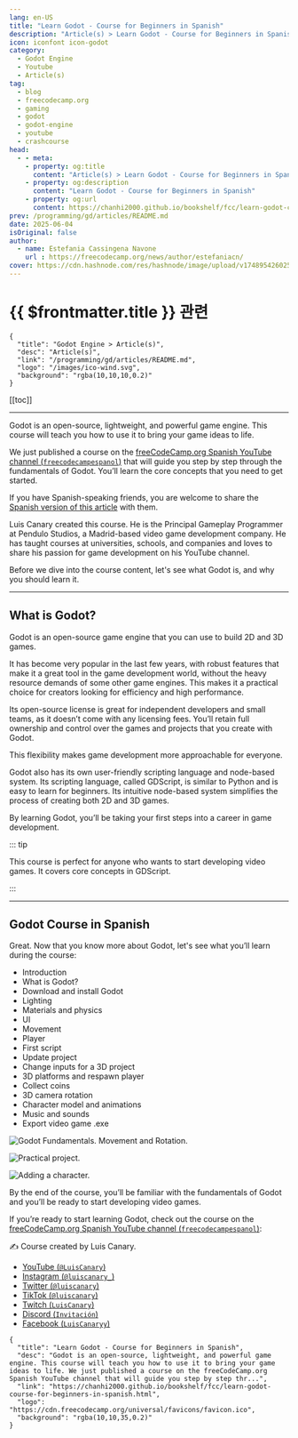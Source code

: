 ```yaml
---
lang: en-US
title: "Learn Godot - Course for Beginners in Spanish"
description: "Article(s) > Learn Godot - Course for Beginners in Spanish"
icon: iconfont icon-godot
category:
  - Godot Engine
  - Youtube
  - Article(s)
tag:
  - blog
  - freecodecamp.org
  - gaming
  - godot
  - godot-engine
  - youtube
  - crashcourse
head:
  - - meta:
    - property: og:title
      content: "Article(s) > Learn Godot - Course for Beginners in Spanish"
    - property: og:description
      content: "Learn Godot - Course for Beginners in Spanish"
    - property: og:url
      content: https://chanhi2000.github.io/bookshelf/fcc/learn-godot-course-for-beginners-in-spanish.html
prev: /programming/gd/articles/README.md
date: 2025-06-04
isOriginal: false
author:
  - name: Estefania Cassingena Navone
    url : https://freecodecamp.org/news/author/estefaniacn/
cover: https://cdn.hashnode.com/res/hashnode/image/upload/v1748954260255/3d544e9f-2191-409a-b52e-bcf24ceab5a6.png
---
```


# {{ $frontmatter.title }} 관련

```component VPCard
{
  "title": "Godot Engine > Article(s)",
  "desc": "Article(s)",
  "link": "/programming/gd/articles/README.md",
  "logo": "/images/ico-wind.svg",
  "background": "rgba(10,10,10,0.2)"
}
```

[[toc]]

---

<SiteInfo
  name="Learn Godot - Course for Beginners in Spanish"
  desc="Godot is an open-source, lightweight, and powerful game engine. This course will teach you how to use it to bring your game ideas to life. We just published a course on the freeCodeCamp.org Spanish YouTube channel that will guide you step by step thr..."
  url="https://freecodecamp.org/news/learn-godot-course-for-beginners-in-spanish"
  logo="https://cdn.freecodecamp.org/universal/favicons/favicon.ico"
  preview="https://cdn.hashnode.com/res/hashnode/image/upload/v1748954260255/3d544e9f-2191-409a-b52e-bcf24ceab5a6.png"/>

Godot is an open-source, lightweight, and powerful game engine. This course will teach you how to use it to bring your game ideas to life.

We just published a course on the [freeCodeCamp.org Spanish YouTube channel (<VPIcon icon="fa-brands fa-youtube"/>`freecodecampespanol`)](https://youtube.com/freecodecampespanol) that will guide you step by step through the fundamentals of Godot. You’ll learn the core concepts that you need to get started.

If you have Spanish-speaking friends, you are welcome to share the [<VPIcon icon="fa-brands fa-free-code-camp"/>Spanish version of this article](https://freecodecamp.org/espanol/news/aprende-godot-curso-desde-cero) with them.

Luis Canary created this course. He is the Principal Gameplay Programmer at Pendulo Studios, a Madrid-based video game development company. He has taught courses at universities, schools, and companies and loves to share his passion for game development on his YouTube channel.

Before we dive into the course content, let's see what Godot is, and why you should learn it.

---

## What is Godot?

Godot is an open-source game engine that you can use to build 2D and 3D games.

It has become very popular in the last few years, with robust features that make it a great tool in the game development world, without the heavy resource demands of some other game engines. This makes it a practical choice for creators looking for efficiency and high performance.

Its open-source license is great for independent developers and small teams, as it doesn’t come with any licensing fees. You’ll retain full ownership and control over the games and projects that you create with Godot.

This flexibility makes game development more approachable for everyone.

Godot also has its own user-friendly scripting language and node-based system. Its scripting language, called GDScript, is similar to Python and is easy to learn for beginners. Its intuitive node-based system simplifies the process of creating both 2D and 3D games.

By learning Godot, you’ll be taking your first steps into a career in game development.

::: tip

This course is perfect for anyone who wants to start developing video games. It covers core concepts in GDScript.

:::

---

## Godot Course in Spanish

Great. Now that you know more about Godot, let's see what you’ll learn during the course:

- Introduction
- What is Godot?
- Download and install Godot
- Lighting
- Materials and physics
- UI
- Movement
- Player
- First script
- Update project
- Change inputs for a 3D project
- 3D platforms and respawn player
- Collect coins
- 3D camera rotation
- Character model and animations
- Music and sounds
- Export video game .exe

![Godot Fundamentals. Movement and Rotation.](https://freecodecamp.org/espanol/news/content/images/2025/06/image.png)

![Practical project.](https://freecodecamp.org/espanol/news/content/images/2025/06/image-1.png)

![Adding a character.](https://freecodecamp.org/espanol/news/content/images/2025/06/image-2.png)

By the end of the course, you’ll be familiar with the fundamentals of Godot and you’ll be ready to start developing video games.

If you’re ready to start learning Godot, check out the course on the [freeCodeCamp.org Spanish YouTube channel (<VPIcon icon="fa-brands fa-youtube"/>`freecodecampespanol`)](https://youtube.com/freecodecampespanol):

<VidStack src="youtube/7898KcoAmLE" />

✍️ Course created by Luis Canary.

- [YouTube (<VPIcon icon="fa-brands fa-youtube"/>`@LuisCanary`)](https://youtube.com/channel/UC_XaEmy0Rz49GkrhtpzqWlw)
- [Instagram (<VPIcon icon="fa-brands fa-instagram"/>`@luiscanary_`) ](https://instagram.com/luiscanary_/)
- [Twitter (<VPIcon icon="fa-brands fa-x-twitter"/>`@luiscanary`)](https://x.com/luiscanary)
- [TikTok (<VPIcon icon="fa-brands fa-tiktok"/>`@luiscanary`)](https://tiktok.com/@luiscanary?lang=es)
- [Twitch (<VPIcon icon="fa-brands fa-twitch"/>`LuisCanary`)](https://twitch.tv/luiscanary)
- [Discord (<VPIcon icon="fa-brands fa-discord"/>`Invitación`)](https://discord.com/invite/BEQ2UZY)
- [Facebook (<VPIcon icon="fa-brands fa-meta"/>`LuisCanaryy`)](https://facebook.com/LuisCanaryy/)

<!-- TODO: add ARTICLE CARD -->
```component VPCard
{
  "title": "Learn Godot - Course for Beginners in Spanish",
  "desc": "Godot is an open-source, lightweight, and powerful game engine. This course will teach you how to use it to bring your game ideas to life. We just published a course on the freeCodeCamp.org Spanish YouTube channel that will guide you step by step thr...",
  "link": "https://chanhi2000.github.io/bookshelf/fcc/learn-godot-course-for-beginners-in-spanish.html",
  "logo": "https://cdn.freecodecamp.org/universal/favicons/favicon.ico",
  "background": "rgba(10,10,35,0.2)"
}
```
